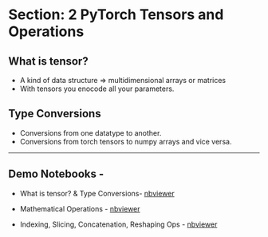 # Section: 2 PyTorch Tensors and Operations

## What is tensor?

- A kind of data structure => multidimensional arrays or matrices 
- With tensors you enocode all your parameters.

## Type Conversions

- Conversions from one datatype to another.
- Conversions from torch tensors to numpy arrays and vice versa.


---

## Demo Notebooks - 

* What is tensor? & Type Conversions- [nbviewer](https://nbviewer.org/github/c17hawke/Pytorch-basics/blob/main/codebase/02.01%20What%20is%20tensor%20and%20Type%20Conversions.ipynb)

* Mathematical Operations - [nbviewer](https://nbviewer.org/github/c17hawke/Pytorch-basics/blob/main/codebase/02.02%20Mathematical%20Operations.ipynb)

* Indexing, Slicing, Concatenation, Reshaping Ops - [nbviewer](https://nbviewer.org/github/c17hawke/Pytorch-basics/blob/main/codebase/03.01%20Derivatives%2C%20Partial%20derivative%2C%20and%20Successive%20Differentiation.ipynb)

